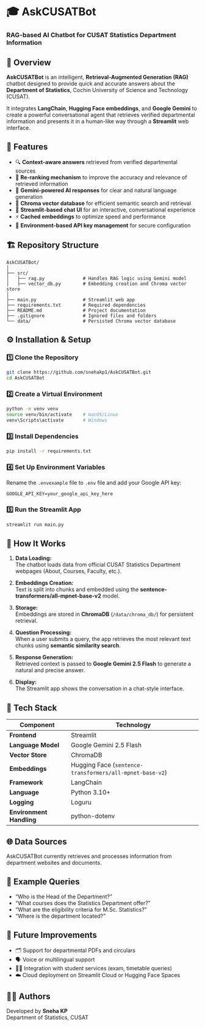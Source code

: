 # 🎓 AskCUSATBot  
### RAG-based AI Chatbot for CUSAT Statistics Department Information  

## 📘 Overview  
**AskCUSATBot** is an intelligent, **Retrieval-Augmented Generation (RAG)** chatbot designed to provide quick and accurate answers about the **Department of Statistics**, Cochin University of Science and Technology (CUSAT).  

It integrates **LangChain**, **Hugging Face embeddings**, and **Google Gemini** to create a powerful conversational agent that retrieves verified departmental information and presents it in a human-like way through a **Streamlit** web interface.

## 🚀 Features  
- 🔍 **Context-aware answers** retrieved from verified departmental sources  
- 🧠 **Re-ranking mechanism** to improve the accuracy and relevance of retrieved information  
- 🤖 **Gemini-powered AI responses** for clear and natural language generation  
- 💾 **Chroma vector database** for efficient semantic search and retrieval  
- 💬 **Streamlit-based chat UI** for an interactive, conversational experience  
- ⚡ **Cached embeddings** to optimize speed and performance  
- 🔐 **Environment-based API key management** for secure configuration  

## 🏗️ Repository Structure  

```
AskCUSATBot/
│
├── src/
│   ├── rag.py              # Handles RAG logic using Gemini model
│   ├── vector_db.py        # Embedding creation and Chroma vector store
│
├── main.py                 # Streamlit web app
├── requirements.txt        # Required dependencies
├── README.md               # Project documentation
├── .gitignore              # Ignored files and folders
└── data/                   # Persisted Chroma vector database
```

## ⚙️ Installation & Setup  

### 1️⃣ Clone the Repository  
```bash
git clone https://github.com/snehakp1/AskCUSATBot.git
cd AskCUSATBot
```

### 2️⃣ Create a Virtual Environment  
```bash
python -m venv venv
source venv/bin/activate    # macOS/Linux
venv\Scripts\activate       # Windows
```

### 3️⃣ Install Dependencies  
```bash
pip install -r requirements.txt
```

### 4️⃣ Set Up Environment Variables  
Rename the `.envexample` file to `.env` file and add your Google API key:  
```
GOOGLE_API_KEY=your_google_api_key_here
```

### 5️⃣ Run the Streamlit App  
```bash
streamlit run main.py
```

## 🧩 How It Works  

1. **Data Loading:**  
   The chatbot loads data from official CUSAT Statistics Department webpages (About, Courses, Faculty, etc.).  

2. **Embeddings Creation:**  
   Text is split into chunks and embedded using the **sentence-transformers/all-mpnet-base-v2** model.  

3. **Storage:**  
   Embeddings are stored in **ChromaDB** (`/data/chroma_db/`) for persistent retrieval.  

4. **Question Processing:**  
   When a user submits a query, the app retrieves the most relevant text chunks using **semantic similarity search**.  

5. **Response Generation:**  
   Retrieved context is passed to **Google Gemini 2.5 Flash** to generate a natural and precise answer.  

6. **Display:**  
   The Streamlit app shows the conversation in a chat-style interface.  


## 🧠 Tech Stack  

| Component | Technology |
|------------|-------------|
| **Frontend** | Streamlit |
| **Language Model** | Google Gemini 2.5 Flash |
| **Vector Store** | ChromaDB |
| **Embeddings** | Hugging Face (`sentence-transformers/all-mpnet-base-v2`) |
| **Framework** | LangChain |
| **Language** | Python 3.10+ |
| **Logging** | Loguru |
| **Environment Handling** | python-dotenv |


## 🌐 Data Sources  
AskCUSATBot currently retrieves and processes information from department websites and documents.  

## 💬 Example Queries  
- “Who is the Head of the Department?”  
- “What courses does the Statistics Department offer?”  
- “What are the eligibility criteria for M.Sc. Statistics?”  
- “Where is the department located?”  

## 🧰 Future Improvements  
- 🗂️ Support for departmental PDFs and circulars  
- 🗣️ Voice or multilingual support  
- 🧑‍🎓 Integration with student services (exam, timetable queries)  
- ☁️ Cloud deployment on Streamlit Cloud or Hugging Face Spaces  

## 👨‍💻 Authors  
Developed by **Sneha KP**  
Department of Statistics, CUSAT  
